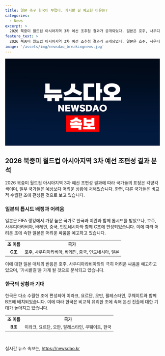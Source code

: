 ```yaml
---
title: 일본 축구 한국이 부럽다. 가시밭 길 예고한 이유는?
categories:
  - News
excerpt: >
  2026 북중미 월드컵 아시아지역 3차 예선 조추첨 결과가 공개되었다. 일본은 호주, 사우디아라비아, 바레인, 중국, 인도네시아와 함께 C조에 편성되어 톱시드를 받았지만, 어려운 조에 속한 것으로 여겨지고 있다. 한편, 한국은 상대적으로 수월한 조에 편성되어 아시아지역에서의 본선 진출 가능성이 높아졌다. 이번 추첨 결과를 통해 예선전이 예상보다 치열해질 것으로 전망되고 있다.
feature_text: >
  2026 북중미 월드컵 아시아지역 3차 예선 조추첨 결과가 공개되었다. 일본은 호주, 사우디아라비아, 바레인, 중국, 인도네시아와 함께 C조에 편성되어 톱시드를 받았지만, 어려운 조에 속한 것으로 여겨지고 있다. 한편, 한국은 상대적으로 수월한 조에 편성되어 아시아지역에서의 본선 진출 가능성이 높아졌다. 이번 추첨 결과를 통해 예선전이 예상보다 치열해질 것으로 전망되고 있다.
image: '/assets/img/newsdao_breakingnews.jpg'
---
```


<p><img src="/assets/img/newsdao_breakingnews.jpg" alt="koreaapp 속보" /></p>

<h2 data-ke-size="size26">2026 북중미 월드컵 아시아지역 3차 예선 조편성 결과 분석</h2>

<p data-ke-size="size16">2026 북중미 월드컵 아시아지역 3차 예선 조편성 결과에 따라 국가들의 표정은 각양각색이며, 일부 국가들은 예상보다 어려운 상황에 처해있습니다. 한편, 다른 국가들은 비교적 수월한 조에 편성된 것으로 보고 있습니다.</p>

<h3>일본의 톱시드 배정과 어려움</h3>

<p data-ke-size="size16">일본은 FIFA 랭킹에서 가장 높은 국가로 한국과 이란과 함께 톱시드를 받았으나, 호주, 사우디아라비아, 바레인, 중국, 인도네시아와 함께 C조에 편성되었습니다. 이에 따라 어려운 조에 속한 일본은 어려운 싸움을 예고하고 있습니다.</p>

<table>
  <tr>
    <td style="text-align: center; height: 17px;"><b>조 이름</b></td>
    <td style="text-align: center; height: 17px;"><b>국가</b></td>
  </tr>
  <tr>
    <td style="text-align: center; height: 17px;"><b>C조</b></td>
    <td style="text-align: center; height: 17px;">호주, 사우디아라비아, 바레인, 중국, 인도네시아, 일본</td>
  </tr>
</table>

<p data-ke-size="size16">이에 대한 일본 매체의 반응은 호주, 사우디아라비아와의 극히 어려운 싸움을 예고하고 있으며, '가시밭길'을 가게 될 것으로 분석되고 있습니다.</p>

<h3>한국의 상황과 기대</h3>

<p data-ke-size="size16">한국은 다소 수월한 조에 편성되어 이라크, 요르단, 오만, 팔레스타인, 쿠웨이트와 함께 B조에 배치되었습니다. 이에 따라 한국은 비교적 유리한 조에 속해 본선 진출에 대한 기대가 높아지고 있습니다.</p>

<table>
  <tr>
    <td style="text-align: center; height: 17px;"><b>조 이름</b></td>
    <td style="text-align: center; height: 17px;"><b>국가</b></td>
  </tr>
  <tr>
    <td style="text-align: center; height: 17px;"><b>B조</b></td>
    <td style="text-align: center; height: 17px;">이라크, 요르단, 오만, 팔레스타인, 쿠웨이트, 한국</td>
  </tr>
</table>

<p data-ke-size="size16">&nbsp;</p>
실시간 뉴스 속보는, <a href="https://newsdao.kr" rel="dofollow">https://newsdao.kr</a>


